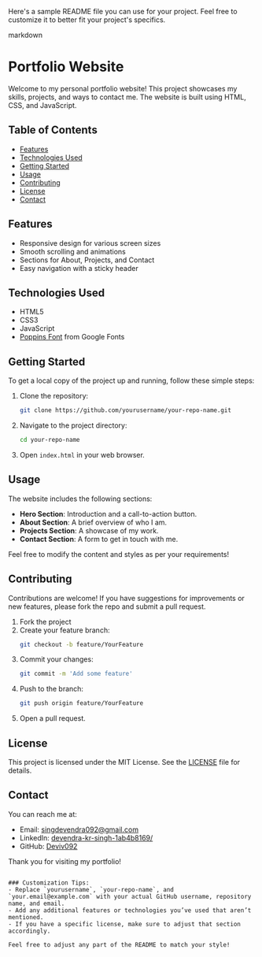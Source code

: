 Here's a sample README file you can use for your project. Feel free to customize it to better fit your project's specifics.

markdown
# Portfolio Website

Welcome to my personal portfolio website! This project showcases my skills, projects, and ways to contact me. The website is built using HTML, CSS, and JavaScript.

## Table of Contents

- [Features](#features)
- [Technologies Used](#technologies-used)
- [Getting Started](#getting-started)
- [Usage](#usage)
- [Contributing](#contributing)
- [License](#license)
- [Contact](#contact)

## Features

- Responsive design for various screen sizes
- Smooth scrolling and animations
- Sections for About, Projects, and Contact
- Easy navigation with a sticky header

## Technologies Used

- HTML5
- CSS3
- JavaScript
- [Poppins Font](https://fonts.google.com/specimen/Poppins) from Google Fonts

## Getting Started

To get a local copy of the project up and running, follow these simple steps:

1. Clone the repository:
   ```bash
   git clone https://github.com/yourusername/your-repo-name.git
   ```
2. Navigate to the project directory:
   ```bash
   cd your-repo-name
   ```
3. Open `index.html` in your web browser.

## Usage

The website includes the following sections:

- **Hero Section**: Introduction and a call-to-action button.
- **About Section**: A brief overview of who I am.
- **Projects Section**: A showcase of my work.
- **Contact Section**: A form to get in touch with me.

Feel free to modify the content and styles as per your requirements!

## Contributing

Contributions are welcome! If you have suggestions for improvements or new features, please fork the repo and submit a pull request.

1. Fork the project
2. Create your feature branch:
   ```bash
   git checkout -b feature/YourFeature
   ```
3. Commit your changes:
   ```bash
   git commit -m 'Add some feature'
   ```
4. Push to the branch:
   ```bash
   git push origin feature/YourFeature
   ```
5. Open a pull request.

## License

This project is licensed under the MIT License. See the [LICENSE](LICENSE) file for details.

## Contact

You can reach me at:
- Email: singdevendra092@gmail.com
- LinkedIn: [devendra-kr-singh-1ab4b8169/](https://www.linkedin.com/in/devendra-kr-singh-1ab4b8169/)
- GitHub: [Deviv092](https://github.com/Deviv092)

Thank you for visiting my portfolio!
```

### Customization Tips:
- Replace `yourusername`, `your-repo-name`, and `your.email@example.com` with your actual GitHub username, repository name, and email.
- Add any additional features or technologies you’ve used that aren’t mentioned.
- If you have a specific license, make sure to adjust that section accordingly. 

Feel free to adjust any part of the README to match your style!
